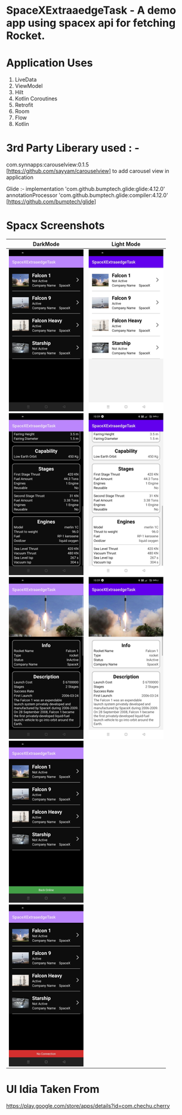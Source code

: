 # SpaceXExtraaedgeTask - A demo app using spacex api for fetching Rocket.

# Application Uses
1. LiveData
2. ViewModel
3. Hilt
4. Kotlin Coroutines
5. Retrofit
6. Room
7. Flow
8. Kotlin


# 3rd Party Liberary used :  - 
com.synnapps:carouselview:0.1.5 [https://github.com/sayyam/carouselview]  to add carousel view in application 

Glide :- 
implementation 'com.github.bumptech.glide:glide:4.12.0'
annotationProcessor 'com.github.bumptech.glide:compiler:4.12.0' 
[https://github.com/bumptech/glide] 


# Spacx Screenshots

| DarkMode  | Light Mode |
| ------------- | ------------- |
|  <img align="left" src="https://github.com/anuragkachhala/SpaceXExtraaedgeTask/blob/master/assets/list_dark.jpeg" width="200"> |  <img align="left" src="https://github.com/anuragkachhala/SpaceXExtraaedgeTask/blob/master/assets/list_light.jpeg" width="200">  |
|  <img align="left" src="https://github.com/anuragkachhala/SpaceXExtraaedgeTask/blob/master/assets/details_dark.jpeg" width="200"> |  <img align="left" src="https://github.com/anuragkachhala/SpaceXExtraaedgeTask/blob/master/assets/details_light.jpeg" width="200"> |
|  <img align="left" src="https://github.com/anuragkachhala/SpaceXExtraaedgeTask/blob/master/assets/details_dark_carouselview.jpeg" width="200">| <img align="left" src="https://github.com/anuragkachhala/SpaceXExtraaedgeTask/blob/master/assets/details_light_carouselview.jpeg" width="200"> |
|  <img align="left" src="https://github.com/anuragkachhala/SpaceXExtraaedgeTask/blob/master/assets/list_dark_connected.jpeg" width="200"> | | 
|  <img align="left" src="https://github.com/anuragkachhala/SpaceXExtraaedgeTask/blob/master/assets/list_dark_no_connection.jpeg" width="200"> | |
  


# UI Idia Taken From 

https://play.google.com/store/apps/details?id=com.chechu.cherry
